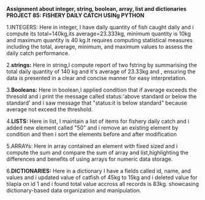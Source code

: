 **Assignment about integer, string, boolean, array, list and dictionaries 
PROJECT 85: FISHERY DAILY CATCH USINg PYTHON**

1.INTEGERS: 
Here in integer, I have daily quantity of fish caught daily and i compute its total=140kg,its average=23.333kg, minimum quantity is 10kg and maximum quantity is 40 kg.It requires computing statistical measures including the total, average, minimum, and maximum values to assess the daily catch performance.

2.**strings:** 
Here in string,I compute report of two fstring by summarising the total daily quantity of 140 kg and it's average of 23.33kg and , ensuring the data is presented in a clear and concise manner for easy interpretation.

3.**Booleans:** 
Here in boolean,I applied condition that if average exceeds the thresold and i print the message called status:'above standard or below the standard' and i saw message that "status:it is below standard" because average not exceed the threshold.

4.**LISTS:** 
Here in list, I maintain a list of items for fishery daily catch and i added new element called "50" and i remove an existing element by condition and then i sort the elements before and after modification

5.ARRAYs: 
Here in array contained an element with fixed sized and i compute the sum and compare the sum of array and list,highlighting the differences and benefits of using arrays for numeric data storage.

6.**DICTIONARIES:** 
Here in a dictionary I have a fields called id, name, and values and i updated value of catfish of 45kg to 15kg and i deleted value for tilapia on id 1 and i found total value accross all records is 83kg. showcasing dictionary-based data organization and manipulation.

